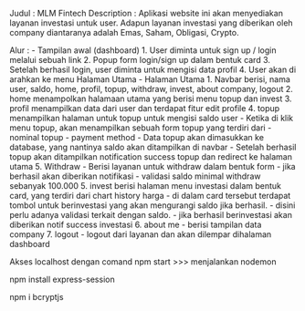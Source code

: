 Judul       :   MLM Fintech
Description :   Aplikasi website ini akan menyediakan layanan investasi untuk user.
                Adapun layanan investasi yang diberikan oleh company diantaranya adalah Emas, Saham, Obligasi, Crypto.

Alur        :   - Tampilan awal (dashboard)
                    1. User diminta untuk sign up / login melalui sebuah link
                    2. Popup form login/sign up dalam bentuk card
                    3. Setelah berhasil login, user diminta untuk mengisi data profil
                    4. User akan di arahkan ke menu Halaman Utama
                - Halaman Utama
                    1. Navbar berisi, nama user, saldo, home, profil, topup, withdraw, invest, about company, logout
                    2. home menampolkan halamaan utama yang berisi menu topup dan invest
                    3. profil menampilkan data dari user dan terdapat fitur edit profile
                    4. topup menampilkan halaman untuk topup untuk mengisi saldo user
                        - Ketika di klik menu topup, akan menampilkan sebuah form topup yang terdiri dari
                            - nominal topup
                            - payment method
                        - Data topup akan dimasukkan ke database, yang nantinya saldo akan ditampilkan di navbar
                        - Setelah berhasil topup akan ditampilkan notification success topup dan redirect ke halaman utama
                    5. Withdraw
                        - Berisi layanan untuk withdraw dalam bentuk form
                        - jika berhasil akan diberikan notifikasi
                        - validasi saldo minimal withdraw sebanyak 100.000
                    5. invest berisi halaman menu investasi dalam bentuk card, yang terdiri dari chart history harga
                        - di dalam card tersebut terdapat tombol untuk berinvestasi yang akan mengurangi saldo jika berhasil.
                        - disini perlu adanya validasi terkait dengan saldo.
                        - jika berhasil berinvestasi akan diberikan notif success investasi
                    6. about me 
                        - berisi tampilan data company
                    7. logout
                        - logout dari layanan dan akan dilempar dihalaman dashboard

Akses localhost dengan comand npm start >>> menjalankan nodemon

npm install express-session

npm i bcryptjs